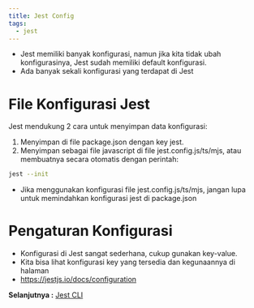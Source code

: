 ```yaml
---
title: Jest Config
tags:
  - jest
---
```


- Jest memiliki banyak konfigurasi, namun jika kita tidak ubah konfigurasinya, Jest sudah memiliki default konfigurasi.
- Ada banyak sekali konfigurasi yang terdapat di Jest

# File Konfigurasi Jest

Jest mendukung 2 cara untuk menyimpan data konfigurasi:

1. Menyimpan di file package.json dengan key jest.
2. Menyimpan sebagai file javascript di file jest.config.js/ts/mjs, atau membuatnya secara otomatis dengan perintah:

```bash
jest --init
```

- Jika menggunakan konfigurasi file jest.config.js/ts/mjs, jangan lupa untuk memindahkan konfigurasi jest di package.json

# Pengaturan Konfigurasi

- Konfigurasi di Jest sangat sederhana, cukup gunakan key-value.
- Kita bisa lihat konfigurasi key yang tersedia dan kegunaannya di halaman
- https://jestjs.io/docs/configuration

**Selanjutnya :** [Jest CLI](jestcli.md)